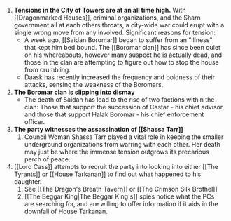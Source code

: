 1. **Tensions in the City of Towers are at an all time high.** With [[Dragonmarked Houses]], criminal organizations, and the Sharn government all at each others throats, a city-wide war could erupt with a single wrong move from any involved. Significant reasons for tension:
	- A week ago, [[Saidan Boromar]] began to suffer from an "illness" that kept him bed bound. The [[Boromar clan]] has since been quiet on his whereabouts, however many suspect he is actually dead, and those in the clan are attempting to figure out how to stop the house from crumbling.
	- Daask has recently increased the frequency and boldness of their attacks, sensing the weakness of the Boromars.
2. **The Boromar clan is slipping into dismay**
	- The death of Saidan has lead to the rise of two factions within the clan: Those that support the succession of Castar - his chief advisor, and those that support Halak Boromar - his chief enforcement officer. 
3. **The party witnesses the assassination of [[Shassa Tarr]]**
	1. Council Woman Shassa Tarr  played a vital role in keeping the smaller underground organizations from warring with each other. Her death may just be where the immense tension outgrows its precarious perch of peace.
4. [[Loro Cass]] attempts to recruit the party into looking into either [[The Tyrants]] or [[House Tarkanan]] to find out what happened to his daughter. 
	1. See [[The Dragon's Breath Tavern]] or [[The Crimson Silk Brothel]]
	2. [[The Beggar King|The Beggar King's]] spies notice what the PCs are searching for, and are willing to offer information if it aids in the downfall of House Tarkanan.